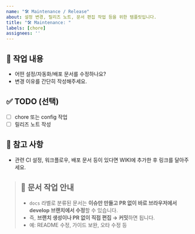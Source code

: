 ```yaml
---
name: "🛠 Maintenance / Release"
about: 설정 변경, 릴리즈 노트, 문서 편집 작업 등을 위한 템플릿입니다.
title: "🛠 Maintenance: "
labels: [chore]
assignees: ''
---
```


## 🧰 작업 내용

- 어떤 설정/자동화/배포 문서를 수정하나요?
- 변경 이유를 간단히 작성해주세요.

## ✅ TODO (선택)

- [ ] chore 또는 config 작업
- [ ] 릴리즈 노트 작성

## 📎 참고 사항

- 관련 CI 설정, 워크플로우, 배포 문서 등이 있다면 WIKI에 추가한 후 링크를 달아주세요.

> ## 📄 문서 작업 안내
> - `docs` 라벨로 분류된 문서는 **이슈만 만들고 PR 없이 바로 브라우저에서 develop 브랜치에서 수정**할 수 있습니다.
> - 즉, **브랜치 생성이나 PR 없이 직접 편집 → 커밋**하면 됩니다.
> - 예: README 수정, 가이드 보완, 오타 수정 등